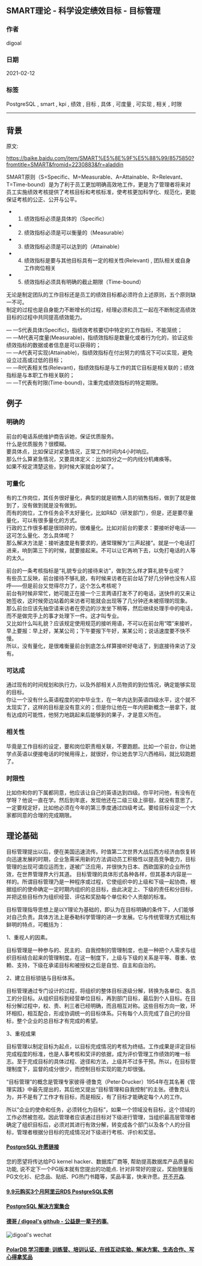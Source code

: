 ## SMART理论 - 科学设定绩效目标 - 目标管理  
        
### 作者        
digoal        
        
### 日期        
2021-02-12        
        
### 标签        
PostgreSQL , smart , kpi , 绩效 , 目标 , 具体 , 可度量 , 可实现 , 相关 , 时限    
        
----        
        
## 背景        
原文:  
  
https://baike.baidu.com/item/SMART%E5%8E%9F%E5%88%99/8575850?fromtitle=SMART&fromid=2230883&fr=aladdin  
  
SMART原则（S=Specific、M=Measurable、A=Attainable、R=Relevant、T=Time-bound）是为了利于员工更加明确高效地工作，更是为了管理者将来对员工实施绩效考核提供了考核目标和考核标准，使考核更加科学化、规范化，更能保证考核的公正、公开与公平。  
  
- 1. 绩效指标必须是具体的（Specific）  
- 2. 绩效指标必须是可以衡量的（Measurable）  
- 3. 绩效指标必须是可以达到的（Attainable）  
- 4. 绩效指标是要与其他目标具有一定的相关性(Relevant) , 团队相关或自身工作岗位相关  
- 5. 绩效指标必须具有明确的截止期限（Time-bound）  
  
无论是制定团队的工作目标还是员工的绩效目标都必须符合上述原则，五个原则缺一不可。  
制定的过程也是自身能力不断增长的过程，经理必须和员工一起在不断制定高绩效目标的过程中共同提高绩效能力。  
    
— —S代表具体(Specific)，指绩效考核要切中特定的工作指标，不能笼统；  
— —M代表可度量(Measurable)，指绩效指标是数量化或者行为化的，验证这些绩效指标的数据或者信息是可以获得的；  
— —A代表可实现(Attainable)，指绩效指标在付出努力的情况下可以实现，避免设立过高或过低的目标；  
— —R代表相关性(Relevant)，指绩效指标是与工作的其它目标是相关联的；绩效指标是与本职工作相关联的；  
— —T代表有时限(Time-bound)，注重完成绩效指标的特定期限。  
  
## 例子  
### 明确的  
前台的电话系统维护商告诉她，保证优质服务。  
什么是优质服务？很模糊。  
要具体点，比如保证对紧急情况，正常工作时间内4小时响应。  
那么什么算紧急情况，又要具体定义：比如四分之一的内线分机瘫痪等。  
如果不规定清楚这些，到时候大家就会吵架了。  
  
### 可量化  
有的工作岗位，其任务很好量化，典型的就是销售人员的销售指标，做到了就是做到了，没有做到就是没有做到。  
而有的岗位，工作任务会不太好量化，比如R&D（研发部门），但是，还是要尽量量化，可以有很多量化的方式。  
行政的工作很多都是很琐碎的，很难量化。比如对前台的要求：要接听好电话——这可怎么量化、怎么具体呢？  
那么解决方法是：接听速度是有要求的，通常理解为“三声起接”。就是一个电话打进来，响到第三下的时候，就要接起来。不可以让它再响下去，以免打电话的人等的太久。  
  
前台的一条考核指标是“礼貌专业的接待来访”，做到怎么样才算礼貌专业呢？  
有些员工反映，前台接待不够礼貌，有时候来访者在前台站了好几分钟也没有人招呼——但是前台又觉得尽力了，这个怎么考核呢？  
前台有时候非常忙，她可能正在接一个三言两语打发不了的电话，送快件的又来让她签收，这时候旁边站着的来访者可能就会出现等了几分钟还未被搭理的现象。  
那么前台应该先抽空请来访者在旁边的沙发坐下稍等，然后继续处理手中的电话，而不是做完手上的事才处理下一件。这才叫专业。  
又比如什么叫礼貌？应该规定使用规范的接听用语，不可以在前台用“喂”来接听，早上要报：早上好，某某公司；下午要报下午好，某某公司；说话速度要不快不慢。  
所以，没有量化，是很难衡量前台到底怎么样算接听好电话了，到底接待来访了没有。  
  
### 可达成  
通过现有的时间规划和执行力，以及外部相关人员物资的到位情况，确定能够实现的目标。  
你让一个没有什么英语程度的初中毕业生，在一年内达到英语四级水平，这个就不太现实了，这样的目标是没有意义的；但是你让他在一年内把新概念一册拿下，就有达成的可能性，他努力地跳起来后能够到的果子，才是意义所在。  
  
### 相关性  
毕竟是工作目标的设定，要和岗位职责相关联，不要跑题。比如一个前台，你让她学点英语以便接电话的时候用得上，就很好，你让她去学习六西格码，就比较跑题了。  
  
### 时限性  
比如你和你的下属都同意，他应该让自己的英语达到四级。你平时问他，有没有在学呀？他说一直在学。然后到年底，发现他还在二级三级上徘徊，就没有意思了。一定要规定好，比如他必须在今年的第三季度通过四级考试。要给目标设定一个大家都同意的合理的完成期限。  
  
## 理论基础  
目标管理提出以后，便在美国迅速流传。时值第二次世界大战后西方经济由恢复转向迅速发展的时期，企业急需采用新的方法调动员工积极性以提高竞争能力，目标管理的出现可谓应运而生，遂被广泛应用，并很快为日本、西欧国家的企业所仿效，在世界管理界大行其道。 目标管理的具体形式各种各样，但其基本内容是一样的。所谓目标管理乃是一种程序或过程，它使组织中的上级和下级一起协商，根据组织的使命确定一定时期内组织的总目标，由此决定上、下级的责任和分目标，并把这些目标作为组织经营、评估和奖励每个单位和个人贡献的标准。  
  
目标管理指导思想上是以Y理论为基础的，即认为在目标明确的条件下，人们能够对自己负责。具体方法上是泰勒科学管理的进一步发展。它与传统管理方式相比有鲜明的特点，可概括为：  
  
1、重视人的因素。  
  
目标管理是一种参与的、民主的、自我控制的管理制度，也是一种把个人需求与组织目标结合起来的管理制度。在这一制度下，上级与下级的关系是平等、尊重、依赖、支持，下级在承诺目标和被授权之后是自觉、自主和自治的。  
  
2、建立目标锁链与目标体系。  
  
目标管理通过专门设计的过程，将组织的整体目标逐级分解，转换为各单位、各员工的分目标。从组织目标到经营单位目标，再到部门目标，最后到个人目标。在目标分解过程中，权、责、利三者已经明确，而且相互对称。这些目标方向一致，环环相扣，相互配合，形成协调统一的目标体系。只有每个人员完成了自己的分目标，整个企业的总目标才有完成的希望。  
  
3、重视成果  
  
目标管理以制定目标为起点，以目标完成情况的考核为终结。工作成果是评定目标完成程度的标准，也是人事考核和奖评的依据，成为评价管理工作绩效的唯一标志。至于完成目标的具体过程、途径和方法，上级并不过多干预。所以，在目标管理制度下，监督的成分很少，而控制目标实现的能力却很强。  
  
“目标管理”的概念是管理专家彼得·德鲁克（Peter·Drucker）1954年在其名著《管理实践》中最先提出的，其后他又提出“目标管理和自我控制”的主张。德鲁克认为，并不是有了工作才有目标，而是相反，有了目标才能确定每个人的工作。  
  
所以“企业的使命和任务，必须转化为目标”，如果一个领域没有目标，这个领域的工作必然被忽视。因此管理者应该通过目标对下级进行管理，当组织最高层管理者确定了组织目标后，必须对其进行有效分解，转变成各个部门以及各个人的分目标，管理者根据分目标的完成情况对下级进行考核、评价和奖惩。  
  
  
#### [PostgreSQL 许愿链接](https://github.com/digoal/blog/issues/76 "269ac3d1c492e938c0191101c7238216")
您的愿望将传达给PG kernel hacker、数据库厂商等, 帮助提高数据库产品质量和功能, 说不定下一个PG版本就有您提出的功能点. 针对非常好的提议，奖励限量版PG文化衫、纪念品、贴纸、PG热门书籍等，奖品丰富，快来许愿。[开不开森](https://github.com/digoal/blog/issues/76 "269ac3d1c492e938c0191101c7238216").  
  
  
#### [9.9元购买3个月阿里云RDS PostgreSQL实例](https://www.aliyun.com/database/postgresqlactivity "57258f76c37864c6e6d23383d05714ea")
  
  
#### [PostgreSQL 解决方案集合](https://yq.aliyun.com/topic/118 "40cff096e9ed7122c512b35d8561d9c8")
  
  
#### [德哥 / digoal's github - 公益是一辈子的事.](https://github.com/digoal/blog/blob/master/README.md "22709685feb7cab07d30f30387f0a9ae")
  
  
![digoal's wechat](../pic/digoal_weixin.jpg "f7ad92eeba24523fd47a6e1a0e691b59")
  
  
#### [PolarDB 学习图谱: 训练营、培训认证、在线互动实验、解决方案、生态合作、写心得拿奖品](https://www.aliyun.com/database/openpolardb/activity "8642f60e04ed0c814bf9cb9677976bd4")
  
